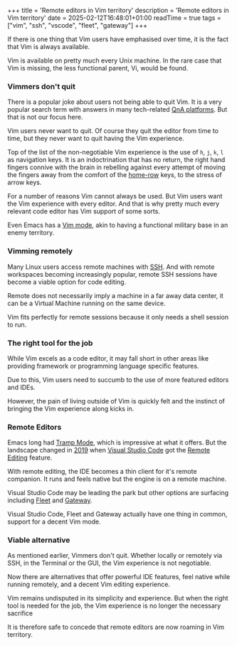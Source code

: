 +++
title = 'Remote editors in Vim territory'
description = 'Remote editors in Vim territory'
date = 2025-02-12T16:48:01+01:00
readTime = true
tags = ["vim", "ssh", "vscode", "fleet", "gateway"]
+++

If there is one thing that Vim users have emphasised over time, it is the fact that Vim is always available.

Vim is available on pretty much every Unix machine. In the rare case that Vim is missing, the less functional parent, Vi, would be found.

### Vimmers don't quit

There is a popular joke about users not being able to quit Vim. It is a very popular search term with answers in many tech-related [QnA platforms](https://stackoverflow.com/q/11828270). But that is not our focus here.

Vim users never want to quit. Of course they quit the editor from time to time, but they never want to quit having the Vim experience.

Top of the list of the non-negotiable Vim experience is the use of `h`, `j`, `k`, `l` as navigation keys. It is an indoctrination that has no return, the right hand fingers connive with the brain in rebelling against every attempt of moving the fingers away from the comfort of the [home-row](https://www.computerhope.com/jargon/h/hrk.htm) keys, to the stress of arrow keys.

For a number of reasons Vim cannot always be used. But Vim users want the Vim experience with every editor. And that is why pretty much every relevant code editor has Vim support of some sorts.

Even Emacs has a [Vim mode](https://github.com/emacs-evil/evil), akin to having a functional military base in an enemy territory.

### Vimming remotely

Many Linux users access remote machines with [SSH](https://en.wikipedia.org/wiki/Secure_Shell). And with remote workspaces becoming increasingly popular, remote SSH sessions have become a viable option for code editing.

Remote does not necessarily imply a machine in a far away data center, it can be a Virtual Machine running on the same device.

Vim fits perfectly for remote sessions because it only needs a shell session to run.

### The right tool for the job

While Vim excels as a code editor, it may fall short in other areas like providing framework or programming language specific features.

Due to this, Vim users need to succumb to the use of more featured editors and IDEs.

However, the pain of living outside of Vim is quickly felt and the instinct of bringing the Vim experience along kicks in.

### Remote Editors

Emacs long had [Tramp Mode](https://www.emacswiki.org/emacs/TrampMode), which is impressive at what it offers. But the landscape changed in [2019](https://code.visualstudio.com/blogs/2019/05/02/remote-development) when [Visual Studio Code](https://code.visualstudio.com) got the [Remote Editing](https://code.visualstudio.com/docs/remote/ssh) feature.

With remote editing, the IDE becomes a thin client for it's remote companion. It runs and feels native but the engine is on a remote machine.

Visual Studio Code may be leading the park but other options are surfacing including [Fleet](https://www.jetbrains.com/fleet/) and [Gateway](https://www.jetbrains.com/remote-development/gateway/).

Visual Studio Code, Fleet and Gateway actually have one thing in common, support for a decent Vim mode.

### Viable alternative

As mentioned earlier, Vimmers don't quit. Whether locally or remotely via SSH, in the Terminal or the GUI, the Vim experience is not negotiable.

Now there are alternatives that offer powerful IDE features, feel native while running remotely, and a decent Vim editing experience.

Vim remains undisputed in its simplicity and experience. But when the right tool is needed for the job, the Vim experience is no longer the necessary sacrifice

It is therefore safe to concede that remote editors are now roaming in Vim territory.
